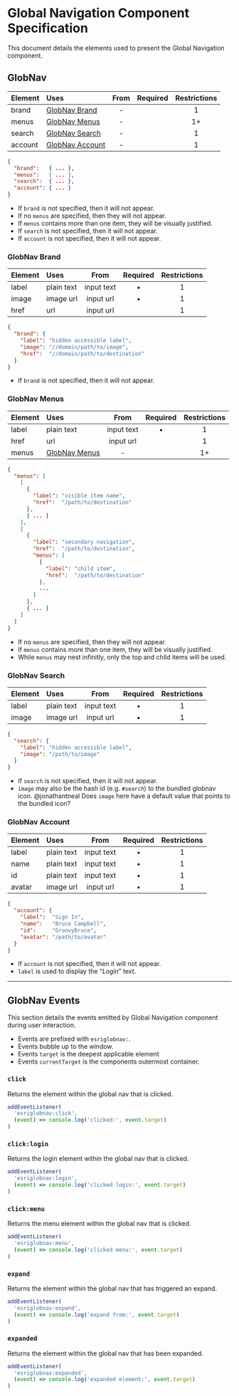 # Global Navigation Component Specification

This document details the elements used to present the Global Navigation component.

## GlobNav

| Element | Uses | From | Required | Restrictions |
|:------- |:---- |:----:|:--------:|:------------:|
| brand   | [GlobNav Brand]   | - | | 1  |
| menus   | [GlobNav Menus]   | - | | 1+ |
| search  | [GlobNav Search]  | - | | 1  |
| account | [GlobNav Account] | - | | 1  |

```json
{
  "brand":   { ... },
  "menus":   [ ... ],
  "search":  { ... },
  "account": { ... }
}
```

- If `brand` is not specified, then it will not appear.
- If no `menus` are specified, then they will not appear.
- If `menus` contains more than one item, they will be visually justified.
- If `search` is not specified, then it will not appear.
- If `account` is not specified, then it will not appear.

### GlobNav Brand

| Element | Uses | From | Required | Restrictions |
|:------- |:---- |:----:|:--------:|:------------:|
| label | plain text | input text | • | 1 |
| image | image url  | input url  | • | 1 |
| href  | url        | input url  | | 1 |

```json
{
  "brand": {
    "label": "hidden accessible label",
    "image": "//domain/path/to/image",
    "href":  "//domain/path/to/destination"
  }
}
```

- If `brand` is not specified, then it will not appear.

### GlobNav Menus

| Element | Uses | From | Required | Restrictions |
|:------- |:---- |:----:|:--------:|:------------:|
| label | plain text      | input text | • | 1  |
| href  | url             | input url  |   | 1  |
| menus | [GlobNav Menus] | -          |   | 1+ | 

```json
{
  "menus": [
    [
      {
        "label": "visible item name",
        "href":  "/path/to/destination"
      },
      { ... }
    ],
    [
      {
        "label": "secondary navigation",
        "href":  "/path/to/destination",
        "menus": [
          {
            "label": "child item",
            "href":  "/path/to/destination"
          },
          ...
        ]
      },
      { ... }
    ]
  ]
}
```

- If no `menus` are specified, then they will not appear.
- If `menus` contains more than one item, they will be visually justified.
- While `menus` may nest infinitly, only the top and child items will be used.

### GlobNav Search

| Element | Uses | From | Required | Restrictions |
|:------- |:---- |:----:|:--------:|:------------:|
| label | plain text | input text | • | 1 |
| image | image url  | input url  | • | 1 |

```json
{
  "search": {
    "label": "hidden accessible label",
    "image": "/path/to/image"
  }
}
```

- If `search` is not specified, then it will not appear.
- `image` may also be the hash id (e.g. `#search`) to the bundled globnav icon.
@jonathantneal Does `image` here have a default value that points to the bundled icon?

### GlobNav Account

| Element | Uses | From | Required | Restrictions |
|:------- |:---- |:----:|:--------:|:------------:|
| label  | plain text | input text | • | 1 |
| name   | plain text | input text | • | 1 |
| id     | plain text | input text | • | 1 |
| avatar | image url  | input url  | • | 1 |

```json
{
  "account": {
    "label":  "Sign In",
    "name":   "Bruce Campbell",
    "id":     "GroovyBruce",
    "avatar": "/path/to/avatar"
  }
}
```

- If `account` is not specified, then it will not appear.
- `label` is used to display the “*Login*” text.

---

## GlobNav Events

This section details the events emitted by Global Navigation component during user interaction.

- Events are prefixed with `esriglobnav:`.
- Events bubble up to the window.
- Events `target` is the deepest applicable element
- Events `currentTarget` is the components outermost container.

### `click`

Returns the element within the global nav that is clicked.

```js
addEventListener(
  'esriglobnav:click',
  (event) => console.log('clicked:', event.target)
)
```

### `click:login`

Returns the login element within the global nav that is clicked.

```js
addEventListener(
  'esriglobnav:login',
  (event) => console.log('clicked login:', event.target)
)
```

### `click:menu`

Returns the menu element within the global nav that is clicked.

```js
addEventListener(
  'esriglobnav:menu',
  (event) => console.log('clicked menu:', event.target)
)
```

### `expand`

Returns the element within the global nav that has triggered an expand.

```js
addEventListener(
  'esriglobnav:expand',
  (event) => console.log('expand from:', event.target)
)
```

### `expanded`

Returns the element within the global nav that has been expanded.

```js
addEventListener(
  'esriglobnav:expanded',
  (event) => console.log('expanded element:', event.target)
)
```

[GlobNav]: #globnav
[GlobNav Brand]: #globnav-brand
[GlobNav Menus]: #globnav-menus
[GlobNav Search]: #globnav-search
[GlobNav Account]: #globnav-account
